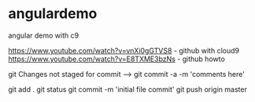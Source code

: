 # angulardemo
angular demo with c9

https://www.youtube.com/watch?v=vnXi0gGTVS8  - github with cloud9
https://www.youtube.com/watch?v=E8TXME3bzNs  - github howto

git Changes not staged for commit
--> git commit -a -m 'comments here'

git add .
git status
git commit -m 'initial file commit'
git push origin master

